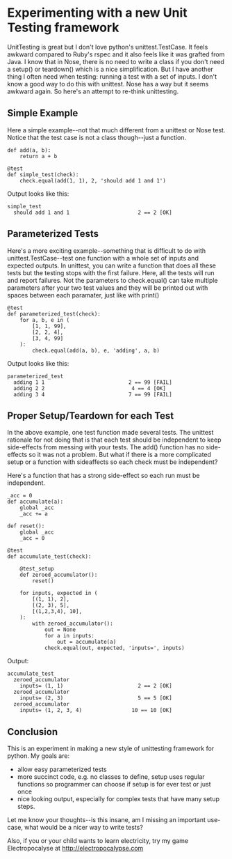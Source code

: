 Experimenting with a new Unit Testing framework
===============================================

UnitTesting is great but I don't love python's unittest.TestCase. It
feels awkward compared to Ruby's rspec and it also feels like it was
grafted from Java. I know that in Nose, there is no need to write a
class if you don't need a setup() or teardown() which is a nice
simplification. But I have another thing I often need when testing:
running a test with a set of inputs. I don't know a good way to do
this with unittest. Nose has a way but it seems awkward again. So
here's an attempt to re-think unittesting.


Simple Example
--------------
Here a simple example--not that much different from a unittest or Nose
test. Notice that the test case is not a class though--just a
function. 

    def add(a, b):
        return a + b

    @test
    def simple_test(check):
        check.equal(add(1, 1), 2, 'should add 1 and 1')

Output looks like this:

    simple_test
      should add 1 and 1                      2 == 2 [OK] 


Parameterized Tests
-------------------
Here's a more exciting example--something that is difficult to do
with unittest.TestCase--test one function with a whole set of
inputs and expected outputs. In unittest, you can write a function
that does all these tests but the testing stops with the first
failure. Here, all the tests will run and report failures. Not the
parameters to check.equal() can take multiple parameters after your
two test values and they will be printed out with spaces between
each paramater, just like with print()

    @test
    def parameterized_test(check):
        for a, b, e in (
            [1, 1, 99],
            [2, 2, 4],
            [3, 4, 99]
        ):
            check.equal(add(a, b), e, 'adding', a, b)

Output looks like this:

    parameterized_test
      adding 1 1                           2 == 99 [FAIL]
      adding 2 2                            4 == 4 [OK]
      adding 3 4                           7 == 99 [FAIL]

Proper Setup/Teardown for each Test
-----------------------------------
In the above example, one test function made several tests. The
unittest rationale for not doing that is that each test should be
independent to keep side-effects from messing with your tests. The
add() function has no side-effects so it was not a problem. But what
if there is a more complicated setup or a function with sideaffects so
each check must be independent?

Here's a function that has a strong side-effect so each run must be
independent.

    _acc = 0
    def accumulate(a):
        global _acc
        _acc += a

    def reset():
        global _acc
        _acc = 0

    @test
    def accumulate_test(check):

        @test_setup
        def zeroed_accumulator():
            reset()

        for inputs, expected in (
            [(1, 1), 2],
            [(2, 3), 5],
            [(1,2,3,4), 10],
        ):
            with zeroed_accumulator():
                out = None
                for a in inputs:
                    out = accumulate(a)
                check.equal(out, expected, 'inputs=', inputs)

Output:

    accumulate_test
      zeroed_accumulator
        inputs= (1, 1)                        2 == 2 [OK]
      zeroed_accumulator
        inputs= (2, 3)                        5 == 5 [OK]
      zeroed_accumulator
        inputs= (1, 2, 3, 4)                10 == 10 [OK]

Conclusion
----------

This is an experiment in making a new style of unittesting framework for python. My goals are: 
 * allow easy parameterized tests
 * more succinct code, e.g. no classes to define, setup uses regular functions so programmer can choose if setup is for ever test or just once
 * nice looking output, especially for complex tests that have many
   setup steps.

Let me know your thoughts--is this insane, am I missing an important use-case, what would be a nicer way to write tests?

Also, if you or your child wants to learn electricity, try my game Electropocalyse at http://electropocalypse.com

